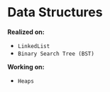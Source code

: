 # Data Structures

**Realized on:**
* `LinkedList`
* `Binary Search Tree (BST)`

**Working on:** 
* `Heaps`